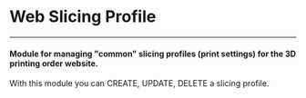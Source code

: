 # Web Slicing Profile

---

#### Module for managing "common" slicing profiles (print settings) for the 3D printing order website.

With this module you can CREATE, UPDATE, DELETE a slicing profile.